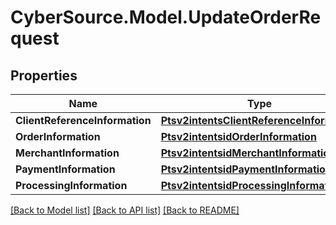 # CyberSource.Model.UpdateOrderRequest
## Properties

Name | Type | Description | Notes
------------ | ------------- | ------------- | -------------
**ClientReferenceInformation** | [**Ptsv2intentsClientReferenceInformation**](Ptsv2intentsClientReferenceInformation.md) |  | [optional] 
**OrderInformation** | [**Ptsv2intentsidOrderInformation**](Ptsv2intentsidOrderInformation.md) |  | [optional] 
**MerchantInformation** | [**Ptsv2intentsidMerchantInformation**](Ptsv2intentsidMerchantInformation.md) |  | [optional] 
**PaymentInformation** | [**Ptsv2intentsidPaymentInformation**](Ptsv2intentsidPaymentInformation.md) |  | [optional] 
**ProcessingInformation** | [**Ptsv2intentsidProcessingInformation**](Ptsv2intentsidProcessingInformation.md) |  | [optional] 

[[Back to Model list]](../README.md#documentation-for-models) [[Back to API list]](../README.md#documentation-for-api-endpoints) [[Back to README]](../README.md)

